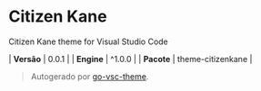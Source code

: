 # Citizen Kane

Citizen Kane theme for Visual Studio Code

| **Versão** | 0.0.1 |
| **Engine** | ^1.0.0 |
| **Pacote** | theme-citizenkane |

> Autogerado por [go-vsc-theme](https://github.com/natalbu/go-vsc-theme).
